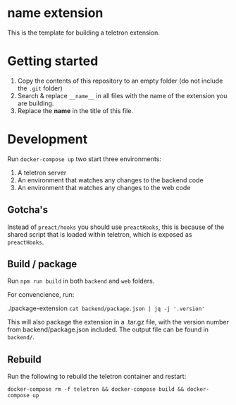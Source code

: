 # **name** extension

This is the template for building a teletron extension.

# Getting started

1. Copy the contents of this repository to an empty folder (do not include the `.git` folder)
2. Search & replace `__name__` in all files with the name of the extension you are building.
3. Replace the **name** in the title of this file.

# Development

Run `docker-compose up` two start three environments:

1. A teletron server
2. An environment that watches any changes to the backend code
3. An environment that watches any changes to the web code

## Gotcha's

Instead of `preact/hooks` you should use `preactHooks`, this is because of the shared script
that is loaded within teletron, which is exposed as `preactHooks`.

## Build / package

Run `npm run build` in both `backend` and `web` folders.

For convencience, run:

./package-extension `cat backend/package.json | jq -j '.version'`

This will also package the extension in a .tar.gz file, with the version number
from backend/package.json included. The output file can be found in `backend/`.

## Rebuild

Run the following to rebuild the teletron container and restart:

    docker-compose rm -f teletron && docker-compose build && docker-compose up
